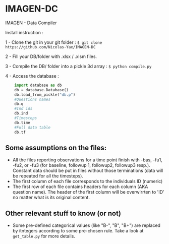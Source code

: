 # IMAGEN-DC
IMAGEN - Data Compiler

Install instruction :

1 - Clone the git in your git folder :
```$ git clone https://github.com/Nicolas-Yax/IMAGEN-DC ```

2 - Fill your DB/folder with .xlsx / .xlsm files.

3 - Compile the DB/ folder into a pickle 3d array :
```$ python compile.py ```

4 - Access the database :
```python
    import database as db
    db = database.Database()
    db.load_from_pickle("db.p") 
    #Questions names
    db.q
    #Ind ids
    db.ind
    #Timesteps
    db.time
    #Full data table
    db.tf
```
    
## Some assumptions on the files:
* All the files reporting observations for a time point finish with -bas, -fu1, -fu2, or -fu3 (for baseline, followup 1, followup2, followup3 resp.). Constant data should be put in files without those terminations (data will be repeated for all the timesteps).
* The first column of each file corresponds to the individuals ID (numeric)
* The first row of each file contains headers for each column (AKA question name). The header of the first column will be overwirrten to 'ID' no matter what is its original content.

## Other relevant stuff to know  (or not)
* Some pre-defined categorical values (like "B-", "B", "B+") are replaced by itntegers according to some pre-chosen rule. Take a look at ```get_table.py``` for more details.
